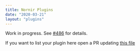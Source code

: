 ```yaml
---
title: Nornir Plugins
date: "2020-03-21"
layout: "plugins"
---
```


Work in progress. See [#486](https://github.com/nornir-automation/nornir/issues/486) for details.

If you want to list your plugin here open a PR updating [this file](https://github.com/nornir-automation/nornir.tech.src/blob/master/data/nornir/plugins.yaml)
